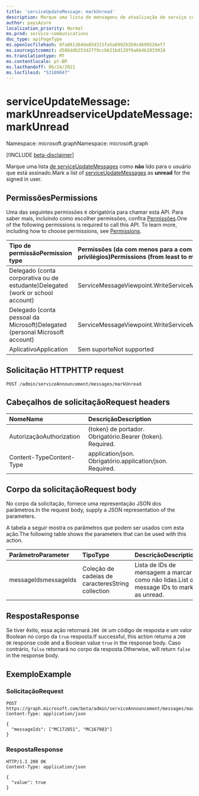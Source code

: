 ```yaml
---
title: 'serviceUpdateMessage: markUnread'
description: Marque uma lista de mensagens de atualização de serviço como não lidas para o usuário insinuável.
author: payiAzure
localization_priority: Normal
ms.prod: service-communications
doc_type: apiPageType
ms.openlocfilehash: 0fa881364de85d315fa5a8992b2b9c4699526ef7
ms.sourcegitcommit: d586ddb253d27f9ccb621bd128f6a6b4b1933918
ms.translationtype: MT
ms.contentlocale: pt-BR
ms.lasthandoff: 06/24/2021
ms.locfileid: "53109047"
---
```

# <a name="serviceupdatemessage-markunread"></a><span data-ttu-id="1d404-103">serviceUpdateMessage: markUnread</span><span class="sxs-lookup"><span data-stu-id="1d404-103">serviceUpdateMessage: markUnread</span></span>
<span data-ttu-id="1d404-104">Namespace: microsoft.graph</span><span class="sxs-lookup"><span data-stu-id="1d404-104">Namespace: microsoft.graph</span></span>

[!INCLUDE [beta-disclaimer](../../includes/beta-disclaimer.md)]

<span data-ttu-id="1d404-105">Marque uma lista [de serviceUpdateMessages](../resources/serviceupdatemessage.md) como **não** lido para o usuário que está assinado.</span><span class="sxs-lookup"><span data-stu-id="1d404-105">Mark a list of [serviceUpdateMessages](../resources/serviceupdatemessage.md) as **unread** for the signed in user.</span></span>

## <a name="permissions"></a><span data-ttu-id="1d404-106">Permissões</span><span class="sxs-lookup"><span data-stu-id="1d404-106">Permissions</span></span>
<span data-ttu-id="1d404-p101">Uma das seguintes permissões é obrigatória para chamar esta API. Para saber mais, incluindo como escolher permissões, confira [Permissões](/graph/permissions-reference).</span><span class="sxs-lookup"><span data-stu-id="1d404-p101">One of the following permissions is required to call this API. To learn more, including how to choose permissions, see [Permissions](/graph/permissions-reference).</span></span>

|<span data-ttu-id="1d404-109">Tipo de permissão</span><span class="sxs-lookup"><span data-stu-id="1d404-109">Permission type</span></span>|<span data-ttu-id="1d404-110">Permissões (da com menos para a com mais privilégios)</span><span class="sxs-lookup"><span data-stu-id="1d404-110">Permissions (from least to most privileged)</span></span>|
|:---|:---|
|<span data-ttu-id="1d404-111">Delegado (conta corporativa ou de estudante)</span><span class="sxs-lookup"><span data-stu-id="1d404-111">Delegated (work or school account)</span></span>|<span data-ttu-id="1d404-112">ServiceMessageViewpoint.Write</span><span class="sxs-lookup"><span data-stu-id="1d404-112">ServiceMessageViewpoint.Write</span></span>|
|<span data-ttu-id="1d404-113">Delegado (conta pessoal da Microsoft)</span><span class="sxs-lookup"><span data-stu-id="1d404-113">Delegated (personal Microsoft account)</span></span>|<span data-ttu-id="1d404-114">ServiceMessageViewpoint.Write</span><span class="sxs-lookup"><span data-stu-id="1d404-114">ServiceMessageViewpoint.Write</span></span>|
|<span data-ttu-id="1d404-115">Aplicativo</span><span class="sxs-lookup"><span data-stu-id="1d404-115">Application</span></span>|<span data-ttu-id="1d404-116">Sem suporte</span><span class="sxs-lookup"><span data-stu-id="1d404-116">Not supported</span></span>|

## <a name="http-request"></a><span data-ttu-id="1d404-117">Solicitação HTTP</span><span class="sxs-lookup"><span data-stu-id="1d404-117">HTTP request</span></span>

<!-- {
  "blockType": "ignored"
}
-->
``` http
POST /admin/serviceAnnouncement/messages/markUnread
```

## <a name="request-headers"></a><span data-ttu-id="1d404-118">Cabeçalhos de solicitação</span><span class="sxs-lookup"><span data-stu-id="1d404-118">Request headers</span></span>
|<span data-ttu-id="1d404-119">Nome</span><span class="sxs-lookup"><span data-stu-id="1d404-119">Name</span></span>|<span data-ttu-id="1d404-120">Descrição</span><span class="sxs-lookup"><span data-stu-id="1d404-120">Description</span></span>|
|:---|:---|
|<span data-ttu-id="1d404-121">Autorização</span><span class="sxs-lookup"><span data-stu-id="1d404-121">Authorization</span></span>|<span data-ttu-id="1d404-p102">{token} de portador. Obrigatório.</span><span class="sxs-lookup"><span data-stu-id="1d404-p102">Bearer {token}. Required.</span></span>|
|<span data-ttu-id="1d404-124">Content-Type</span><span class="sxs-lookup"><span data-stu-id="1d404-124">Content-Type</span></span>|<span data-ttu-id="1d404-p103">application/json. Obrigatório.</span><span class="sxs-lookup"><span data-stu-id="1d404-p103">application/json. Required.</span></span>|

## <a name="request-body"></a><span data-ttu-id="1d404-127">Corpo da solicitação</span><span class="sxs-lookup"><span data-stu-id="1d404-127">Request body</span></span>
<span data-ttu-id="1d404-128">No corpo da solicitação, fornece uma representação JSON dos parâmetros.</span><span class="sxs-lookup"><span data-stu-id="1d404-128">In the request body, supply a JSON representation of the parameters.</span></span>

<span data-ttu-id="1d404-129">A tabela a seguir mostra os parâmetros que podem ser usados com esta ação.</span><span class="sxs-lookup"><span data-stu-id="1d404-129">The following table shows the parameters that can be used with this action.</span></span>

|<span data-ttu-id="1d404-130">Parâmetro</span><span class="sxs-lookup"><span data-stu-id="1d404-130">Parameter</span></span>|<span data-ttu-id="1d404-131">Tipo</span><span class="sxs-lookup"><span data-stu-id="1d404-131">Type</span></span>|<span data-ttu-id="1d404-132">Descrição</span><span class="sxs-lookup"><span data-stu-id="1d404-132">Description</span></span>|
|:---|:---|:---|
|<span data-ttu-id="1d404-133">messageIds</span><span class="sxs-lookup"><span data-stu-id="1d404-133">messageIds</span></span>|<span data-ttu-id="1d404-134">Coleção de cadeias de caracteres</span><span class="sxs-lookup"><span data-stu-id="1d404-134">String collection</span></span>|<span data-ttu-id="1d404-135">Lista de IDs de mensagem a marcar como não lidas.</span><span class="sxs-lookup"><span data-stu-id="1d404-135">List of message IDs to mark as unread.</span></span>|

## <a name="response"></a><span data-ttu-id="1d404-136">Resposta</span><span class="sxs-lookup"><span data-stu-id="1d404-136">Response</span></span>

<span data-ttu-id="1d404-137">Se tiver êxito, essa ação retornará `200 OK` um código de resposta e um valor Boolean no corpo da `true` resposta.</span><span class="sxs-lookup"><span data-stu-id="1d404-137">If successful, this action returns a `200 OK` response code and a Boolean value `true` in the response body.</span></span> <span data-ttu-id="1d404-138">Caso contrário, `false` retornará no corpo da resposta.</span><span class="sxs-lookup"><span data-stu-id="1d404-138">Otherwise, will return `false` in the response body.</span></span>

## <a name="example"></a><span data-ttu-id="1d404-139">Exemplo</span><span class="sxs-lookup"><span data-stu-id="1d404-139">Example</span></span>

### <a name="request"></a><span data-ttu-id="1d404-140">Solicitação</span><span class="sxs-lookup"><span data-stu-id="1d404-140">Request</span></span>
<!-- {
  "blockType": "request",
  "name": "serviceupdatemessage_markunread"
}
-->
``` http
POST https://graph.microsoft.com/beta/admin/serviceAnnouncement/messages/markUnread
Content-Type: application/json

{
  "messageIds": ["MC172851", "MC167983"]
}
```

### <a name="response"></a><span data-ttu-id="1d404-141">Resposta</span><span class="sxs-lookup"><span data-stu-id="1d404-141">Response</span></span>
<!-- {
  "blockType": "response",
  "truncated": true,
  "@odata.type": "string"
}
-->
``` http
HTTP/1.1 200 OK
Content-Type: application/json

{
  "value": true
}
```